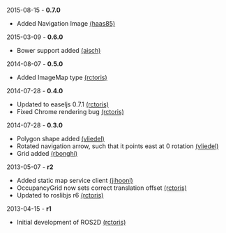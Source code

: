 2015-08-15 - **0.7.0**
 * Added Navigation Image [(haas85)](https://github.com/haas85/)

2015-03-09 - **0.6.0**
 * Bower support added [(aisch)](https://github.com/aisch/)

2014-08-07 - **0.5.0**
 * Added ImageMap type [(rctoris)](https://github.com/rctoris/)

2014-07-28 - **0.4.0**
 * Updated to easeljs 0.7.1 [(rctoris)](https://github.com/rctoris/)
 * Fixed Chrome rendering bug [(rctoris)](https://github.com/rctoris/)

2014-07-28 - **0.3.0**
 * Polygon shape added [(vliedel)](https://github.com/vliedel/)
 * Rotated navigation arrow, such that it points east at 0 rotation [(vliedel)](https://github.com/vliedel/)
 * Grid added [(rbonghi)](https://github.com/rbonghi/)

2013-05-07 - **r2**
 * Added static map service client [(jihoonl)](https://github.com/jihoonl/)
 * OccupancyGrid now sets correct translation offset [(rctoris)](https://github.com/rctoris/)
 * Updated to roslibjs r6 [(rctoris)](https://github.com/rctoris/)

2013-04-15 - **r1**
 * Initial development of ROS2D [(rctoris)](https://github.com/rctoris/)
